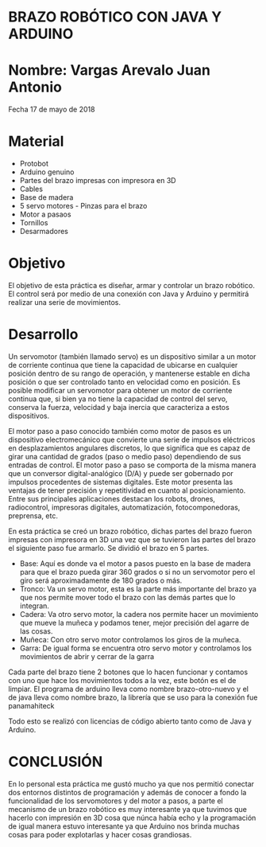 # BRAZO ROBÓTICO CON JAVA Y ARDUINO

# Nombre: Vargas Arevalo Juan Antonio

Fecha 17 de mayo de 2018

# Material
- Protobot
- Arduino genuino
- Partes del brazo impresas con impresora en 3D
- Cables
- Base de madera
- 5 servo motores - Pinzas para el brazo
- Motor a pasaos 
- Tornillos
- Desarmadores

# Objetivo

El objetivo de esta práctica es diseñar, armar y controlar un brazo robótico. El control será por medio de una conexión con Java y Arduino y permitirá realizar una serie de movimientos. 

# Desarrollo

Un servomotor (también llamado servo) es un dispositivo similar a un motor de corriente continua que tiene la capacidad de ubicarse en cualquier posición dentro de su rango de operación, y mantenerse estable en dicha posición o que ser controlado tanto en velocidad como en posición.
Es posible modificar un servomotor para obtener un motor de corriente continua que, si bien ya no tiene la capacidad de control del servo, conserva la fuerza, velocidad y baja inercia que caracteriza a estos dispositivos.

El motor paso a paso conocido también como motor de pasos es un dispositivo electromecánico que convierte una serie de impulsos eléctricos en desplazamientos angulares discretos, lo que significa que es capaz de girar una cantidad de grados (paso o medio paso) dependiendo de sus entradas de control. El motor paso a paso se comporta de la misma manera que un conversor digital-analógico (D/A) y puede ser gobernado por impulsos procedentes de sistemas digitales. Este motor presenta las ventajas de tener precisión y repetitividad en cuanto al posicionamiento. Entre sus principales aplicaciones destacan los robots, drones, radiocontrol, impresoras digitales, automatización, fotocomponedoras, preprensa, etc.

En esta práctica se creó un brazo robótico, dichas partes del brazo fueron impresas con impresora en 3D una vez que se tuvieron las partes del brazo el siguiente paso fue armarlo.
Se dividió el brazo en 5 partes. 
- Base: Aquí es donde va el motor a pasos puesto en la base de madera para que el brazo pueda girar 360 grados o si no un servomotor pero el giro será aproximadamente de 180 grados o más.
- Tronco: Va un servo motor, esta es la parte más importante del brazo ya que nos permite mover todo el brazo con las demás partes que lo integran.
- Cadera: Va otro servo motor, la cadera nos permite hacer un movimiento que mueve la muñeca y podamos tener, mejor precisión del agarre de las cosas.
- Muñeca: Con otro servo motor controlamos los giros de la muñeca.
- Garra: De igual forma se encuentra otro servo motor y controlamos los movimientos de abrir y cerrar de la garra
 
Cada parte del brazo tiene 2 botones que lo hacen funcionar y contamos con uno que hace los movimientos todos a la vez, este botón es el de limpiar. El programa de arduino lleva como nombre brazo-otro-nuevo y el de java lleva como nombre brazo, la librería que se uso para la conexión fue panamahiteck  


Todo esto se realizó con licencias de código abierto tanto como de Java y Arduino.

# CONCLUSIÓN

En lo personal esta práctica me gustó mucho ya que nos permitió conectar dos entornos distintos de programación y además de conocer a fondo la funcionalidad de los servomotores y del motor a pasos, a parte el mecanismo de un brazo robótico es muy interesante ya que tuvimos que hacerlo con impresión en 3D cosa que núnca había echo y la programación de igual manera estuvo interesante ya  que Arduino nos brinda muchas cosas para poder explotarlas y hacer cosas grandiosas.
